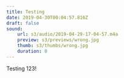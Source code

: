 ```yaml
---
title: Testing
date: 2019-04-30T00:04:57.816Z
draft: false
sound:
    url: s3/audio/2019-04-29-17-04-57.m4a
    preview: s3/previews/wrong.jpg
    thumb: s3/thumbs/wrong.jpg
    duration: 0
---
```


Testing 123!